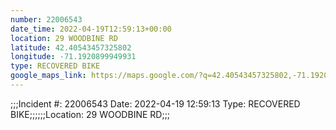 ```yaml
---
number: 22006543
date_time: 2022-04-19T12:59:13+00:00
location: 29 WOODBINE RD
latitude: 42.40543457325802
longitude: -71.1920899949931
type: RECOVERED BIKE
google_maps_link: https://maps.google.com/?q=42.40543457325802,-71.1920899949931
---
```


;;;Incident #: 22006543  Date: 2022-04-19 12:59:13   Type: RECOVERED BIKE;;;;;;Location: 29 WOODBINE RD;;;
